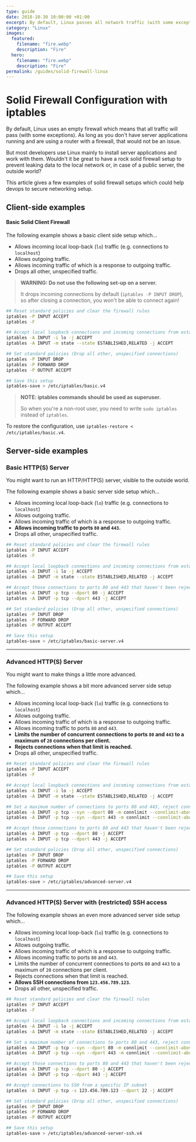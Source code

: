 ```yaml
---
type: guide
date: 2018-10-30 10:00:00 +01:00
excerpt: By default, Linux passes all network traffic (with some exceptions). Learn how to set-up a secure firewall with iptables.
category: "Linux"
images:
  featured:
    filename: "fire.webp"
    description: "Fire"
  hero:
    filename: "fire.webp"
    description: "Fire"
permalink: /guides/solid-firewall-linux
---
```


# Solid Firewall Configuration with iptables

By default, Linux uses an empty firewall which means that all traffic will pass (with some exceptions). As long as you don't have server applications running and are using a router with a firewall, that would not be an issue.

But most developers use Linux mainly to install server applications and work with them. Wouldn't it be great to have a rock solid firewall setup to prevent leaking data to the local network or, in case of a public server, the outside world?

This article gives a few examples of solid firewall setups which could help devops to secure networking setup.

## Client-side examples

#### Basic Solid Client Firewall

The following example shows a basic client side setup which...

- Allows incoming local loop-back (`lo`) traffic (e.g. connections to `localhost`)
- Allows outgoing traffic.
- Allows incoming traffic of which is a response to outgoing traffic.
- Drops all other, unspecified traffic.

> **WARNING: Do not use the following set-up on a server.**
>
> It drops incoming connections by default (`iptables -P INPUT DROP`), so after closing a connection, you won't be able to connect again!

```sh
## Reset standard policies and clear the firewall rules
iptables -P INPUT ACCEPT
iptables -F

## Accept local loopback connections and incoming connections from established and related connection (e.g. to receive things back from outgoing traffic)
iptables -A INPUT -i lo -j ACCEPT
iptables -A INPUT -m state --state ESTABLISHED,RELATED -j ACCEPT

## Set standard policies (Drop all other, unspecified connections)
iptables -P INPUT DROP
iptables -P FORWARD DROP
iptables -P OUTPUT ACCEPT

## Save this setup
iptables-save > /etc/iptables/basic.v4
```

> **NOTE: iptables commands should be used as superuser.**
>
> So when you're a non-root user, you need to write `sudo iptables` instead of `iptables`.

To restore the configuration, use `iptables-restore < /etc/iptables/basic.v4`.

## Server-side examples

### Basic HTTP(S) Server

You might want to run an HTTP/HTTP(S) server, visible to the outside world.

The following example shows a basic server side setup which...

- Allows incoming local loop-back (`lo`) traffic (e.g. connections to `localhost`)
- Allows outgoing traffic.
- Allows incoming traffic of which is a response to outgoing traffic.
- **Allows incoming traffic to ports `80` and `443`.**
- Drops all other, unspecified traffic.

```sh
## Reset standard policies and clear the firewall rules
iptables -P INPUT ACCEPT
iptables -F

## Accept local loopback connections and incoming connections from established and related connection (e.g. to receive things back from outgoing traffic)
iptables -A INPUT -i lo -j ACCEPT
iptables -A INPUT -m state --state ESTABLISHED,RELATED -j ACCEPT

## Accept those connections to ports 80 and 443 that haven't been rejected
iptables -A INPUT -p tcp --dport 80 -j ACCEPT
iptables -A INPUT -p tcp --dport 443 -j ACCEPT

## Set standard policies (Drop all other, unspecified connections)
iptables -P INPUT DROP
iptables -P FORWARD DROP
iptables -P OUTPUT ACCEPT

## Save this setup
iptables-save > /etc/iptables/basic-server.v4
```

---

### Advanced HTTP(S) Server

You might want to make things a little more advanced.

The following example shows a bit more advanced server side setup which...

- Allows incoming local loop-back (`lo`) traffic (e.g. connections to `localhost`)
- Allows outgoing traffic.
- Allows incoming traffic of which is a response to outgoing traffic.
- Allows incoming traffic to ports `80` and `443`.
- **Limits the number of concurrent connections to ports `80` and `443` to a maximum of `20` connections per client.**
- **Rejects connections when that limit is reached.**
- Drops all other, unspecified traffic.

```sh
## Reset standard policies and clear the firewall rules
iptables -P INPUT ACCEPT
iptables -F

## Accept local loopback connections and incoming connections from established and related connection (e.g. to receive things back from outgoing traffic)
iptables -A INPUT -i lo -j ACCEPT
iptables -A INPUT -m state --state ESTABLISHED,RELATED -j ACCEPT

## Set a maximum number of connections to ports 80 and 443, reject connections when they exceed the maximum number of connections
iptables -A INPUT -p tcp --syn --dport 80 -m connlimit --connlimit-above 20 -j REJECT --reject-with tcp-reset
iptables -A INPUT -p tcp --syn --dport 443 -m connlimit --connlimit-above 20 -j REJECT --reject-with tcp-reset

## Accept those connections to ports 80 and 443 that haven't been rejected
iptables -A INPUT -p tcp --dport 80 -j ACCEPT
iptables -A INPUT -p tcp --dport 443 -j ACCEPT

## Set standard policies (Drop all other, unspecified connections)
iptables -P INPUT DROP
iptables -P FORWARD DROP
iptables -P OUTPUT ACCEPT

## Save this setup
iptables-save > /etc/iptables/advanced-server.v4
```

---

### Advanced HTTP(S) Server with (restricted) SSH access

The following example shows an even more advanced server side setup which...

- Allows incoming local loop-back (`lo`) traffic (e.g. connections to `localhost`)
- Allows outgoing traffic.
- Allows incoming traffic of which is a response to outgoing traffic.
- Allows incoming traffic to ports `80` and `443`.
- Limits the number of concurrent connections to ports `80` and `443` to a maximum of `20` connections per client.
- Rejects connections when that limit is reached.
- **Allows SSH connections from `123.456.789.123`.**
- Drops all other, unspecified traffic.

```sh
## Reset standard policies and clear the firewall rules
iptables -P INPUT ACCEPT
iptables -F

## Accept local loopback connections and incoming connections from established and related connection (e.g. to receive things back from outgoing traffic)
iptables -A INPUT -i lo -j ACCEPT
iptables -A INPUT -m state --state ESTABLISHED,RELATED -j ACCEPT

## Set a maximum number of connections to ports 80 and 443, reject connections when they exceed the maximum number of connections
iptables -A INPUT -p tcp --syn --dport 80 -m connlimit --connlimit-above 20 -j REJECT --reject-with tcp-reset
iptables -A INPUT -p tcp --syn --dport 443 -m connlimit --connlimit-above 20 -j REJECT --reject-with tcp-reset

## Accept those connections to ports 80 and 443 that haven't been rejected
iptables -A INPUT -p tcp --dport 80 -j ACCEPT
iptables -A INPUT -p tcp --dport 443 -j ACCEPT

## Accept connections to SSH from a specific IP subnet
iptables -A INPUT -p tcp -s 123.456.789.123 --dport 22 -j ACCEPT

## Set standard policies (Drop all other, unspecified connections)
iptables -P INPUT DROP
iptables -P FORWARD DROP
iptables -P OUTPUT ACCEPT

## Save this setup
iptables-save > /etc/iptables/advanced-server-ssh.v4
```
